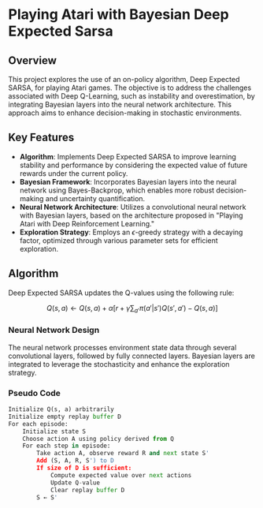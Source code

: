 # Playing Atari with Bayesian Deep Expected Sarsa

## Overview

This project explores the use of an on-policy algorithm, Deep Expected SARSA, for playing Atari games. The objective is to address the challenges associated with Deep Q-Learning, such as instability and overestimation, by integrating Bayesian layers into the neural network architecture. This approach aims to enhance decision-making in stochastic environments.

## Key Features

- **Algorithm**: Implements Deep Expected SARSA to improve learning stability and performance by considering the expected value of future rewards under the current policy.
- **Bayesian Framework**: Incorporates Bayesian layers into the neural network using Bayes-Backprop, which enables more robust decision-making and uncertainty quantification.
- **Neural Network Architecture**: Utilizes a convolutional neural network with Bayesian layers, based on the architecture proposed in "Playing Atari with Deep Reinforcement Learning."
- **Exploration Strategy**: Employs an $\epsilon$-greedy strategy with a decaying factor, optimized through various parameter sets for efficient exploration.

## Algorithm

Deep Expected SARSA updates the Q-values using the following rule:

$$
Q(s,a) \leftarrow Q(s,a) + \alpha [r + \gamma \sum_{a'} \pi(a'|s') Q(s',a') - Q(s,a)]
$$

### Neural Network Design

The neural network processes environment state data through several convolutional layers, followed by fully connected layers. Bayesian layers are integrated to leverage the stochasticity and enhance the exploration strategy.

### Pseudo Code

```python
Initialize Q(s, a) arbitrarily
Initialize empty replay buffer D
For each episode:
    Initialize state S
    Choose action A using policy derived from Q
    For each step in episode:
        Take action A, observe reward R and next state S'
        Add (S, A, R, S') to D
        If size of D is sufficient:
            Compute expected value over next actions
            Update Q-value
            Clear replay buffer D
        S ← S'
```
